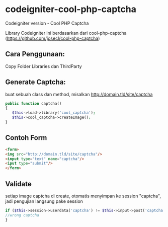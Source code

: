 # codeigniter-cool-php-captcha
Codeigniter version - Cool PHP Captcha

Library Codeigniter ini berdasarkan dari cool-php-captcha (https://github.com/josecl/cool-php-captcha)

## Cara Penggunaan:
Copy Folder Libraries dan ThirdParty

## Generate Captcha:
buat sebuah class dan method, misalkan http://domain.tld/site/captcha
```php
public function captcha()
{
   $this->load->library('cool_captcha');
   $this->cool_captcha->createImage();
}
```

## Contoh Form
```html
<form>
<img src="http://domain.tld/site/captcha"/>
<input type="text" name="captcha"/>
<iput type="submit"/>
</form>
```

## Validate
setiap image captcha di create, otomatis menyimpan ke session "captcha", jadi pengujian langsung pake session
```php
if ($this->session->userdata('captcha') != $this->input->post('captcha'){
//wrong captcha
}
```
